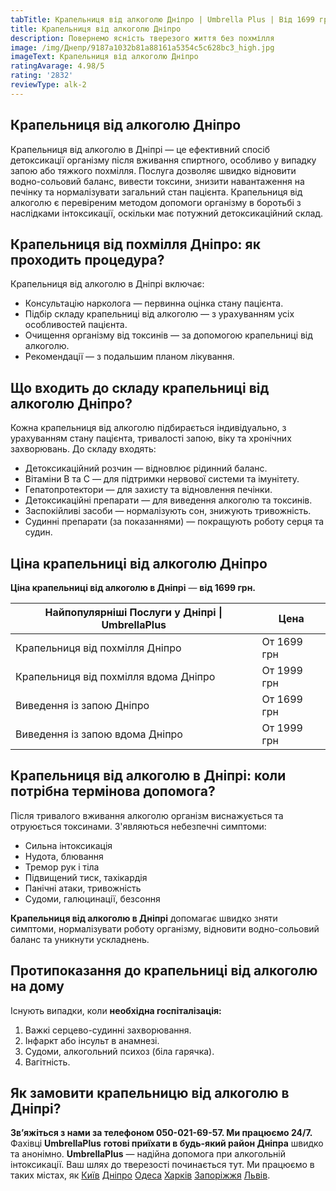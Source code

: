 ```yaml
---
tabTitle: Крапельниця від алкоголю Дніпро | Umbrella Plus | Від 1699 грн
title: Крапельниця від алкоголю Дніпро
description: Повернемо ясність тверезого життя без похмілля
image: /img/Днепр/9187a1032b81a88161a5354c5c628bc3_high.jpg
imageText: Крапельниця від алкоголю Дніпро
ratingAvarage: 4.98/5
rating: '2832'
reviewType: alk-2
---
```


## Крапельниця від алкоголю Дніпро

Крапельниця від алкоголю в Дніпрі — це ефективний спосіб детоксикації організму після вживання спиртного, особливо у випадку запою або тяжкого похмілля. Послуга дозволяє швидко відновити водно-сольовий баланс, вивести токсини, знизити навантаження на печінку та нормалізувати загальний стан пацієнта. Крапельниця від алкоголю є перевіреним методом допомоги організму в боротьбі з наслідками інтоксикації, оскільки має потужний детоксикаційний склад.

## Крапельниця від похмілля Дніпро: як проходить процедура?

Крапельниця від алкоголю в Дніпрі включає:

* Консультацію нарколога — первинна оцінка стану пацієнта.
* Підбір складу крапельниці від алкоголю — з урахуванням усіх особливостей пацієнта.
* Очищення організму від токсинів — за допомогою крапельниці від алкоголю.
* Рекомендації — з подальшим планом лікування.

## Що входить до складу крапельниці від алкоголю Дніпро?

Кожна крапельниця від алкоголю підбирається індивідуально, з урахуванням стану пацієнта, тривалості запою, віку та хронічних захворювань. До складу входять:

* Детоксикаційний розчин — відновлює рідинний баланс.
* Вітаміни B та C — для підтримки нервової системи та імунітету.
* Гепатопротектори — для захисту та відновлення печінки.
* Детоксикаційні препарати — для виведення алкоголю та токсинів.
* Заспокійливі засоби — нормалізують сон, знижують тривожність.
* Судинні препарати (за показаннями) — покращують роботу серця та судин.

## Ціна крапельниці від алкоголю Дніпро

**Ціна крапельниці від алкоголю в Дніпрі** — **від 1699 грн.**

| Найпопулярніші Послуги у Дніпрі \| UmbrellaPlus | Цена        |
| ----------------------------------------------- | ----------- |
| Крапельниця від похмілля Дніпро                 | От 1699 грн |
| Крапельниця від похмілля вдома Дніпро           | От 1999 грн |
| Виведення із запою Дніпро                       | От 1699 грн |
| Виведення із запою вдома Дніпро                 | От 1999 грн |

## Крапельниця від алкоголю в Дніпрі: коли потрібна термінова допомога?

Після тривалого вживання алкоголю організм виснажується та отруюється токсинами. З'являються небезпечні симптоми:

* Сильна інтоксикація
* Нудота, блювання
* Тремор рук і тіла
* Підвищений тиск, тахікардія
* Панічні атаки, тривожність
* Судоми, галюцинації, безсоння

**Крапельниця від алкоголю в Дніпрі** допомагає швидко зняти симптоми, нормалізувати роботу організму, відновити водно-сольовий баланс та уникнути ускладнень.

## Протипоказання до крапельниці від алкоголю на дому

Існують випадки, коли **необхідна госпіталізація:**

1. Важкі серцево-судинні захворювання.
2. Інфаркт або інсульт в анамнезі.
3. Судоми, алкогольний психоз (біла гарячка).
4. Вагітність.

## Як замовити крапельницю від алкоголю в Дніпрі?

**Зв’яжіться з нами за телефоном 050-021-69-57. Ми працюємо 24/7.**
Фахівці **UmbrellaPlus** **готові приїхати в будь-який район Дніпра** швидко та анонімно.
**UmbrellaPlus** — надійна допомога при алкогольній інтоксикації. Ваш шлях до тверезості починається тут.
Ми працюємо в таких містах, як [Київ](https://umbrella-plus.com.ua/uk/kiev/) [Дніпро](https://umbrella-plus.com.ua/uk/dnepr/) [Одеса](https://umbrella-plus.com.ua/uk/lechenie-alc/) [Харків](https://umbrella-plus.com.ua/uk/kharkiv/) [Запоріжжя](https://umbrella-plus.com.ua/uk/zaporozie/) [Львів](https://umbrella-plus.com.ua/uk/lviv/).
